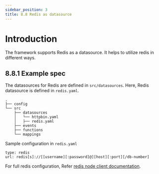 ```yaml
---
sidebar_position: 3
title: 8.8 Redis as datasource
---
```


# Introduction
The framework supports Redis as a datasource. It helps to utilize redis in different ways.

## 8.8.1 Example spec
The datasources for Redis are defined in `src/datasources`. Here, Redis datasource is defined in `redis.yaml`.

```
.
├── config
└── src
    ├── datasources
    │   └── httpbin.yaml
    │   ├── redis.yaml
    ├── events
    ├── functions
    └── mappings
```

Sample configuration in `redis.yaml`
```
type: redis
url: redis[s]://[[username][:password]@][host][:port][/db-number]
```

For full redis configuration, Refer [redis node client documentation](https://github.com/redis/node-redis/blob/master/docs/client-configuration.md).